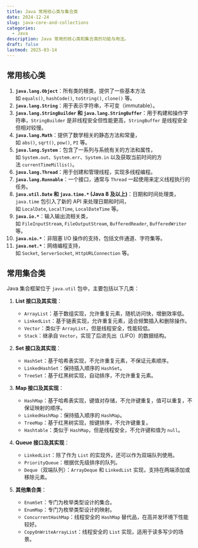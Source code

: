 ```yaml
---
title: Java 常用核心类与集合类
date: 2024-12-24
slug: java-core-and-collections
categories:
  - Java
description: Java 常用的核心类和集合类的功能与用法。
draft: false
lastmod: 2025-03-14
---
```


## 常用核心类

1. **`java.lang.Object`**：所有类的根类，提供了一些基本方法如 `equals()`, `hashCode()`, `toString()`, `clone()` 等。
2. **`java.lang.String`**：用于表示字符串，不可变（immutable）。
3. **`java.lang.StringBuilder` 和 `java.lang.StringBuffer`**：用于构建和操作字符串，`StringBuilder` 是非线程安全但性能更高，`StringBuffer` 是线程安全但相对较慢。
4. **`java.lang.Math`**：提供了数学相关的静态方法和常量，如 `abs()`, `sqrt()`, `pow()`, `PI` 等。
5. **`java.lang.System`**：包含了一系列与系统有关的方法和属性，如 `System.out`、`System.err`、`System.in` 以及获取当前时间的方法 `currentTimeMillis()`。
6. **`java.lang.Thread`**：用于创建和管理线程，实现多线程编程。
7. **`java.lang.Runnable`**：一个接口，通常与 `Thread` 一起使用来定义线程执行的任务。
8. **`java.util.Date` 和 `java.time.*` (Java 8 及以上)**：日期和时间处理类，`java.time` 包引入了新的 API 来处理日期和时间，如 `LocalDate`, `LocalTime`, `LocalDateTime` 等。
9. **`java.io.*`**：输入输出流相关类，如 `FileInputStream`, `FileOutputStream`, `BufferedReader`, `BufferedWriter` 等。
10. **`java.nio.*`**：非阻塞 I/O 操作的支持，包括文件通道、字符集等。
11. **`java.net.*`**：网络编程支持，如 `Socket`, `ServerSocket`, `HttpURLConnection` 等。

## 常用集合类

Java 集合框架位于 `java.util` 包中，主要包括以下几类：

1. **List 接口及其实现**：
    
    - `ArrayList`：基于数组实现，允许重复元素，随机访问快，增删效率低。
    - `LinkedList`：基于链表实现，允许重复元素，适合频繁插入和删除操作。
    - `Vector`：类似于 `ArrayList`，但是线程安全，性能较低。
    - `Stack`：继承自 `Vector`，实现了后进先出（LIFO）的数据结构。
2. **Set 接口及其实现**：
    
    - `HashSet`：基于哈希表实现，不允许重复元素，不保证元素顺序。
    - `LinkedHashSet`：保持插入顺序的 `HashSet`。
    - `TreeSet`：基于红黑树实现，自动排序，不允许重复元素。
3. **Map 接口及其实现**：
    
    - `HashMap`：基于哈希表实现，键值对存储，不允许键重复，值可以重复，不保证映射的顺序。
    - `LinkedHashMap`：保持插入顺序的 `HashMap`。
    - `TreeMap`：基于红黑树实现，按键排序，不允许键重复。
    - `Hashtable`：类似于 `HashMap`，但是线程安全，不允许键和值为 `null`。
4. **Queue 接口及其实现**：
    
    - `LinkedList`：除了作为 `List` 的实现外，还可以作为双端队列使用。
    - `PriorityQueue`：根据优先级排序的队列。
    - `Deque`（双端队列）：`ArrayDeque` 和 `LinkedList` 实现，支持在两端添加或移除元素。
5. **其他集合类**：
    
    - `EnumSet`：专门为枚举类型设计的集合。
    - `EnumMap`：专门为枚举类型设计的映射。
    - `ConcurrentHashMap`：线程安全的 `HashMap` 替代品，在高并发环境下性能较好。
    - `CopyOnWriteArrayList`：线程安全的 `List` 实现，适用于读多写少的场景。